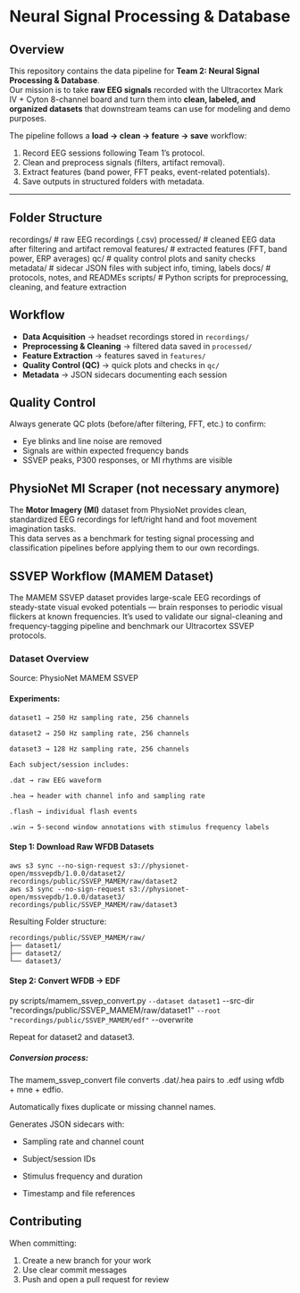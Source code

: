 # Neural Signal Processing & Database

## Overview
This repository contains the data pipeline for **Team 2: Neural Signal Processing & Database**.  
Our mission is to take **raw EEG signals** recorded with the Ultracortex Mark IV + Cyton 8-channel board and turn them into **clean, labeled, and organized datasets** that downstream teams can use for modeling and demo purposes.

The pipeline follows a **load → clean → feature → save** workflow:
1. Record EEG sessions following Team 1’s protocol.
2. Clean and preprocess signals (filters, artifact removal).
3. Extract features (band power, FFT peaks, event-related potentials).
4. Save outputs in structured folders with metadata.

---

## Folder Structure
recordings/ # raw EEG recordings (.csv)
processed/ # cleaned EEG data after filtering and artifact removal
features/ # extracted features (FFT, band power, ERP averages)
qc/ # quality control plots and sanity checks
metadata/ # sidecar JSON files with subject info, timing, labels
docs/ # protocols, notes, and READMEs
scripts/ # Python scripts for preprocessing, cleaning, and feature extraction

## Workflow
- **Data Acquisition** → headset recordings stored in `recordings/`  
- **Preprocessing & Cleaning** → filtered data saved in `processed/`  
- **Feature Extraction** → features saved in `features/`  
- **Quality Control (QC)** → quick plots and checks in `qc/`  
- **Metadata** → JSON sidecars documenting each session  

## Quality Control
Always generate QC plots (before/after filtering, FFT, etc.) to confirm:  
- Eye blinks and line noise are removed  
- Signals are within expected frequency bands  
- SSVEP peaks, P300 responses, or MI rhythms are visible  


## PhysioNet MI Scraper (not necessary anymore)

The **Motor Imagery (MI)** dataset from PhysioNet provides clean, standardized EEG recordings for left/right hand and foot movement imagination tasks.  
This data serves as a benchmark for testing signal processing and classification pipelines before applying them to our own recordings.



## SSVEP Workflow (MAMEM Dataset)

The MAMEM SSVEP dataset provides large-scale EEG recordings of steady-state visual evoked potentials — brain responses to periodic visual flickers at known frequencies.
It’s used to validate our signal-cleaning and frequency-tagging pipeline and benchmark our Ultracortex SSVEP protocols.

### Dataset Overview

Source: PhysioNet MAMEM SSVEP

#### Experiments:
```
dataset1 → 250 Hz sampling rate, 256 channels

dataset2 → 250 Hz sampling rate, 256 channels

dataset3 → 128 Hz sampling rate, 256 channels

Each subject/session includes:

.dat → raw EEG waveform

.hea → header with channel info and sampling rate

.flash → individual flash events

.win → 5-second window annotations with stimulus frequency labels
```

#### Step 1: Download Raw WFDB Datasets
``` aws s3 sync --no-sign-request s3://physionet-open/mssvepdb/1.0.0/dataset1/ recordings/public/SSVEP_MAMEM/raw/dataset1
aws s3 sync --no-sign-request s3://physionet-open/mssvepdb/1.0.0/dataset2/ recordings/public/SSVEP_MAMEM/raw/dataset2
aws s3 sync --no-sign-request s3://physionet-open/mssvepdb/1.0.0/dataset3/ recordings/public/SSVEP_MAMEM/raw/dataset3
```

Resulting Folder structure:
```
recordings/public/SSVEP_MAMEM/raw/
├── dataset1/
├── dataset2/
└── dataset3/
```

#### Step 2: Convert WFDB → EDF

py scripts/mamem_ssvep_convert.py `
  --dataset dataset1 `
  --src-dir "recordings/public/SSVEP_MAMEM/raw/dataset1" `
  --root "recordings/public/SSVEP_MAMEM/edf" `
  --overwrite


Repeat for dataset2 and dataset3.

##### Conversion process:
The mamem_ssvep_convert file converts .dat/.hea pairs to .edf using wfdb + mne + edfio.

Automatically fixes duplicate or missing channel names.

Generates JSON sidecars with:

- Sampling rate and channel count

- Subject/session IDs

- Stimulus frequency and duration

- Timestamp and file references




## Contributing
When committing:  
1. Create a new branch for your work  
2. Use clear commit messages  
3. Push and open a pull request for review  

